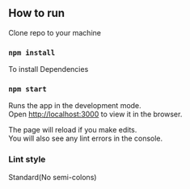 ## How to run

Clone repo to your machine
### `npm install`

To install Dependencies
### `npm start`

Runs the app in the development mode.\
Open [http://localhost:3000](http://localhost:3000) to view it in the browser.

The page will reload if you make edits.\
You will also see any lint errors in the console.

### Lint style

Standard(No semi-colons)
